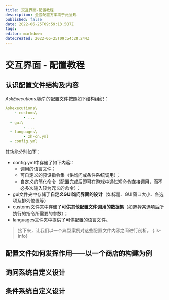 ```yaml
---
title: 交互界面-配置教程
description: 全套配置方案均于此呈现
published: false
date: 2022-06-25T09:59:13.507Z
tags: 
editor: markdown
dateCreated: 2022-06-25T09:54:28.244Z
---
```


# 交互界面 - 配置教程
## 认识配置文件结构及内容
 *AskExecutions插件* 的配置文件按照如下结构组织：
```yml
Askexecutions\
	- customs\
  		- ...
  - gui\
  		- ...
  - languages\
  		- zh-cn.yml
  - config.yml
```
其功能分别如下：
- config.yml中存储了如下内容：
	- 调用的语言文件；
  - 可自定义的预设指令集（供询问或条件系统调用）；
  - 自定义的简化命令（配置完成后即可在游戏中通过短命令直接调用，而不必多次输入较为冗长的命令）；
- gui文件夹中存储了**自定义GUI询问界面的设计**（如标题、GUI窗口大小、各选项及排列位置等）
- customs文件夹中存储了**可供其他配置文件调用的数据集**（如选择某选项后所执行的指令所需要的参数）；
- languages文件夹中提供了可供配置的语言文件。
> 接下来，让我们以一个典型案例对这些配置文件内容之间进行剖析。
{.is-info}
## 配置文件如何发挥作用——以一个商店的构建为例
## 询问系统自定义设计
## 条件系统自定义设计